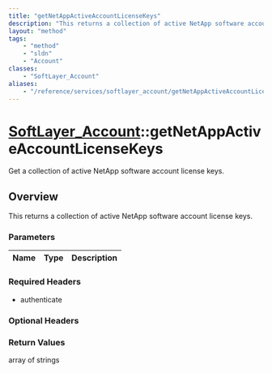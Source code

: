 ```yaml
---
title: "getNetAppActiveAccountLicenseKeys"
description: "This returns a collection of active NetApp software account license keys."
layout: "method"
tags:
    - "method"
    - "sldn"
    - "Account"
classes:
    - "SoftLayer_Account"
aliases:
    - "/reference/services/softlayer_account/getNetAppActiveAccountLicenseKeys"
---
```

# [SoftLayer_Account](/reference/services/SoftLayer_Account)::getNetAppActiveAccountLicenseKeys

Get a collection of active NetApp software account license keys.


## Overview 
This returns a collection of active NetApp software account license keys.

### Parameters 
|Name | Type | Description |
| --- | --- | --- |


### Required Headers
* authenticate

### Optional Headers

### Return Values
array of strings

